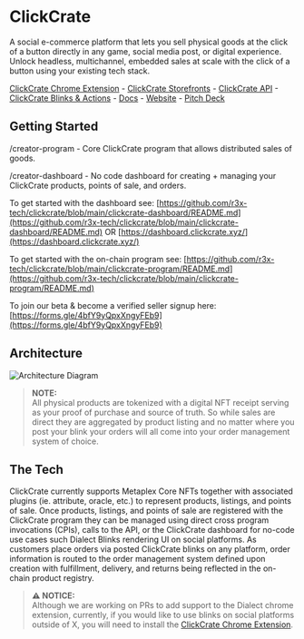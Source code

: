 # ClickCrate
A social e-commerce platform that lets you sell physical goods at the click of a button directly in any game, social media post, or digital experience. Unlock headless, multichannel, embedded sales at scale with the click of a button using your existing tech stack.

[ClickCrate Chrome Extension](https://github.com/r3x-tech/clickcrate-chrome-extension) - [ClickCrate Storefronts](https://github.com/r3x-tech/clickcrate-storefronts) - [ClickCrate API](https://github.com/r3x-tech/clickcrate-api-test) - [ClickCrate Blinks & Actions](https://github.com/r3x-tech/creator-blink-api) - [Docs](https://docs.clickcrate.xyz/) - [Website](https://www.clickcrate.xyz/) - [Pitch Deck](https://www.canva.com/design/DAGSe9jrasA/ygRTI9BWmVDMayE8K4i0kQ/view?utm_content=DAGSe9jrasA&utm_campaign=designshare&utm_medium=link&utm_source=editor)

## Getting Started 

/creator-program  - Core ClickCrate program that allows distributed sales of goods.

/creator-dashboard - No code dashboard for creating + managing your ClickCrate products, points of sale, and orders.

To get started with the dashboard see: [https://github.com/r3x-tech/clickcrate/blob/main/clickcrate-dashboard/README.md](https://github.com/r3x-tech/clickcrate/blob/main/clickcrate-dashboard/README.md) OR [https://dashboard.clickcrate.xyz/](https://dashboard.clickcrate.xyz/)

To get started with the on-chain program see: [https://github.com/r3x-tech/clickcrate/blob/main/clickcrate-program/README.md](https://github.com/r3x-tech/clickcrate/blob/main/clickcrate-program/README.md)

To join our beta & become a verified seller signup here: [https://forms.gle/4bfY9yQpxXngyFEb9](https://forms.gle/4bfY9yQpxXngyFEb9)

## Architecture
![Architecture Diagram](https://github.com/user-attachments/assets/20236e63-99d0-4a27-a8e2-9f62e3b06d0d)

> **NOTE:**  
All physical products are tokenized with a digital NFT receipt serving as your proof of purchase and source of truth. So while sales are direct they are aggregated by product listing and no matter where you post your blink your orders will all come into your order management system of choice. 

## The Tech

ClickCrate currently supports Metaplex Core NFTs together with associated plugins (ie. attribute, oracle, etc.) to represent products, listings, and points of sale. Once products, listings, and points of sale are registered with the ClickCrate program they can be managed using direct cross program invocations (CPIs), calls to the API, or the ClickCrate dashboard for no-code use cases such Dialect Blinks rendering UI on social platforms. As customers place orders via posted ClickCrate blinks on any platform, order information is routed to the order management system defined upon creation with fulfillment, delivery, and returns being reflected in the on-chain product registry. 


> **⚠️ NOTICE:**  
> Although we are working on PRs to add support to the Dialect chrome extension, currently, if you would like to use blinks on social platforms outside of X, you will need to install the [ClickCrate Chrome Extension](https://github.com/r3x-tech/clickcrate-chrome-extension).
